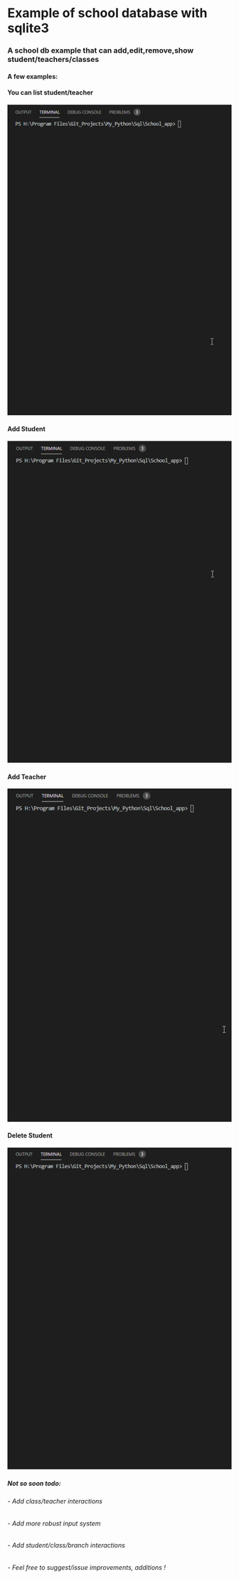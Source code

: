 # Example of school database with sqlite3

### A school db example that can add,edit,remove,show student/teachers/classes

#### A few examples:
#### You can list student/teacher
![liststd](https://github.com/Gerile3/My_Python/blob/master/Sql/School_app/files/showstdtch.gif)

#### Add Student
![addstd](https://github.com/Gerile3/My_Python/blob/master/Sql/School_app/files/addstd.gif)

#### Add Teacher
![addtch](https://github.com/Gerile3/My_Python/blob/master/Sql/School_app/files/addteacher.gif)

#### Delete Student
![delstd](https://github.com/Gerile3/My_Python/blob/master/Sql/School_app/files/deletestd.gif)


##### Not so soon todo:
###### - Add class/teacher interactions
###### - Add more robust input system
###### - Add student/class/branch interactions
###### - Feel free to suggest/issue improvements, additions !
